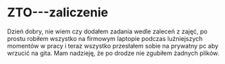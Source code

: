 # ZTO---zaliczenie
Dzień dobry,
nie wiem czy dodałem zadania wedle zaleceń z zajęć, po prostu robiłem wszystko na firmowym laptopie podczas luźniejszych momentów w pracy i teraz wszystko przesłałem
sobie na prywatny pc aby wrzucić na gita. Mam nadzieję, że po drodze nie zgubiłem żadnych plików. 
